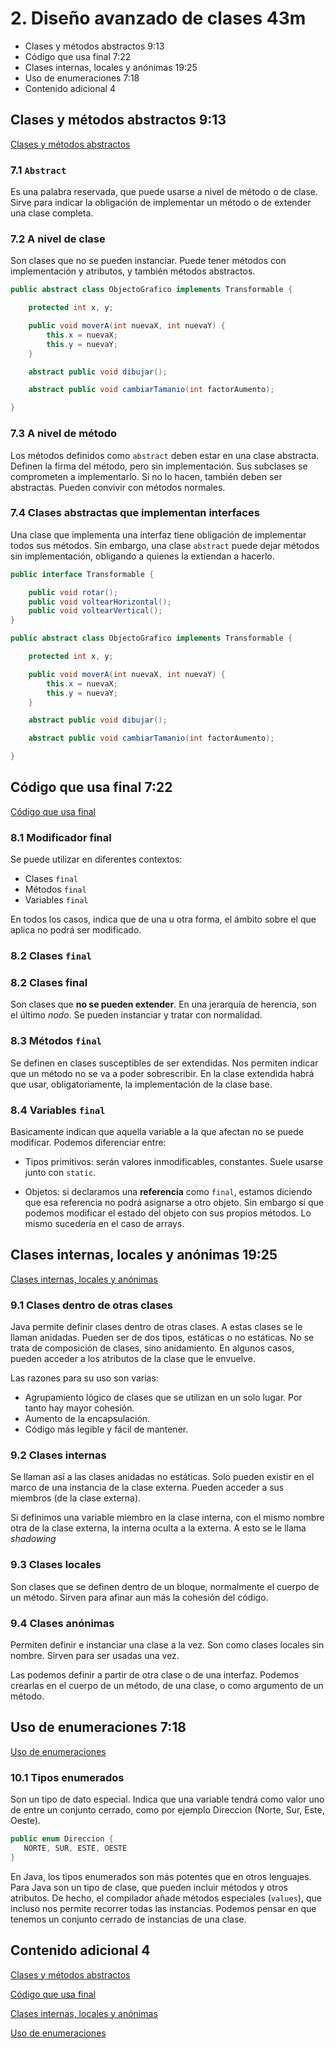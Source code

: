 # 2. Diseño avanzado de clases 43m

   * Clases y métodos abstractos 9:13 
   * Código que usa final 7:22 
   * Clases internas, locales y anónimas 19:25 
   * Uso de enumeraciones 7:18 
   * Contenido adicional  4
   
## Clases y métodos abstractos 9:13 

[Clases y métodos abstractos](pdfs/07_Clases_y_métodos_abstractos.pdf)

### 7.1 `Abstract`

Es una palabra reservada, que puede usarse a nivel de método o de clase. Sirve para indicar la obligación de implementar un método o de extender una clase completa.

### 7.2 A nivel de clase

Son clases que no se pueden instanciar. Puede tener métodos con implementación y atributos, y también métodos abstractos.

```java
public abstract class ObjectoGrafico implements Transformable {

    protected int x, y;

    public void moverA(int nuevaX, int nuevaY) {
        this.x = nuevaX;
        this.y = nuevaY;
    }

    abstract public void dibujar();

    abstract public void cambiarTamanio(int factorAumento);

}
```

### 7.3 A nivel de método

Los métodos definidos como `abstract` deben estar en una clase abstracta. Definen la firma del método, pero sin implementación. Sus subclases se comprometen a implementarlo. Si no lo hacen, también deben ser abstractas. Pueden convivir con métodos normales.

### 7.4 Clases abstractas que implementan interfaces

Una clase que implementa una interfaz tiene obligación de implementar todos sus métodos. Sin embargo, una clase `abstract` puede dejar métodos sin implementación, obligando a quienes la extiendan a hacerlo.

```java
public interface Transformable {

    public void rotar();
    public void voltearHorizontal();
    public void voltearVertical();
}

public abstract class ObjectoGrafico implements Transformable {

    protected int x, y;

    public void moverA(int nuevaX, int nuevaY) {
        this.x = nuevaX;
        this.y = nuevaY;
    }

    abstract public void dibujar();

    abstract public void cambiarTamanio(int factorAumento);

}
```

## Código que usa final 7:22 

[Código que usa final](pdfs/08_Código_que_usa_final.pdf)

### 8.1 Modificador final

Se puede utilizar en diferentes contextos:

* Clases `final`
* Métodos `final`
* Variables `final`

En todos los casos, indica que de una u otra forma, el ámbito sobre el que aplica no podrá ser modificado.

### 8.2 Clases `final`

### 8.2 Clases final
Son clases que **no se pueden extender**. En una jerarquía de herencia, son el último *nodo*. Se pueden instanciar y tratar con normalidad.

### 8.3 Métodos `final`

Se definen en clases susceptibles de ser extendidas. Nos permiten indicar que un método no se va a poder sobrescribir. En la clase extendida habrá que usar, obligatoriamente, la implementación de la clase base.

### 8.4 Variables `final`
Basicamente indican que aquella variable a la que afectan no se puede modificar. Podemos diferenciar entre:

* Tipos primitivos: serán valores inmodificables, constantes. Suele usarse junto con `static`.

* Objetos: si declaramos una **referencia** como `final`, estamos diciendo que esa referencia no podrá asignarse a otro objeto. Sin embargo sí que podemos modificar el estado del objeto con sus propios métodos. Lo mismo sucedería en el caso de arrays.

## Clases internas, locales y anónimas 19:25 

[Clases internas, locales y anónimas](pdfs/09_Clases_internas_locales_y_anónimas.pdf)

### 9.1 Clases dentro de otras clases

Java permite definir clases dentro de otras clases. A estas clases se le llaman anidadas. Pueden ser de dos tipos, estáticas o no estáticas. No se trata de composición de clases, sino anidamiento. En algunos casos, pueden acceder a los atributos de la clase que le envuelve.

Las razones para su uso son varias:

* Agrupamiento lógico de clases que se utilizan en un solo lugar. Por tanto hay mayor cohesión.
* Aumento de la encapsulación.
* Código más legible y fácil de mantener.

### 9.2 Clases internas

Se llaman así a las clases anidadas no estáticas. Solo pueden existir en el marco de una instancia de la clase externa. Pueden acceder a sus miembros (de la clase externa).

Si definimos una variable miembro en la clase interna, con el mismo nombre otra de la clase externa, la interna oculta a la externa. A esto se le llama *shadowing*

### 9.3 Clases locales

Son clases que se definen dentro de un bloque, normalmente el cuerpo de un método. Sirven para afinar aun más la cohesión del código.

### 9.4 Clases anónimas

Permiten definir e instanciar una clase a la vez. Son como clases locales sin nombre. Sirven para ser usadas una vez.

Las podemos definir a partir de otra clase o de una interfaz. Podemos crearlas en el cuerpo de un método, de una clase, o como argumento de un método.

## Uso de enumeraciones 7:18 

[Uso de enumeraciones](pdfs/10_Uso_de_enumeraciones.pdf)

### 10.1 Tipos enumerados

Son un tipo de dato especial. Indica que una variable tendrá como valor uno de entre un conjunto cerrado, como por ejemplo Direccion (Norte, Sur, Este, Oeste).

```java
public enum Direccion {
   NORTE, SUR, ESTE, OESTE
}
```

En Java, los tipos enumerados son más potentes que en otros lenguajes. Para Java son un tipo de clase, que pueden incluir métodos y otros atributos. De hecho, el compilador añade métodos especiales (`values`), que incluso nos permite recorrer todas las instancias. Podemos pensar en que tenemos un conjunto cerrado de instancias de una clase.

## Contenido adicional  4   

[Clases y métodos abstractos](pdfs/07_Clases_y_métodos_abstractos.pdf)

[Código que usa final](pdfs/08_Código_que_usa_final.pdf)

[Clases internas, locales y anónimas](pdfs/09_Clases_internas_locales_y_anónimas.pdf)

[Uso de enumeraciones](pdfs/10_Uso_de_enumeraciones.pdf)
